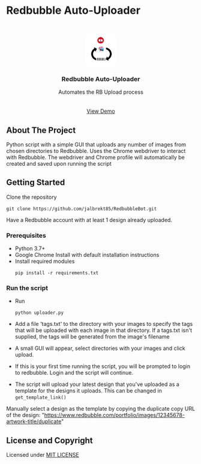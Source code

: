 # Redbubble Auto-Uploader

<!-- PROJECT LOGO -->
<br />
<p align="center">
  <a href="https://github.com/jalbrekt85/RedbubbleBot">
    <img src="image/logo.png" alt="Logo" width="80" height="80">
  </a>

  <h3 align="center">Redbubble Auto-Uploader</h3>

  <p align="center">
    Automates the RB Upload process
    <br />
    <br />
    <br />
    <a href="https://giphy.com/gifs/7KRENRD6wt6Vdm4iEN">View Demo</a>
    
<!-- ABOUT THE PROJECT -->
## About The Project

Python script with a simple GUI that uploads any number of images from chosen directories to Redbubble.
Uses the Chrome webdriver to interact with Redbubble. 
The webdriver and Chrome profile will automatically be created and saved upon running the script

<!-- GETTING STARTED -->

## Getting Started

Clone the repository
  ```
  git clone https://github.com/jalbrekt85/RedbubbleBot.git
  ```
 Have a Redbubble account with at least 1 design already uploaded.

### Prerequisites

* Python 3.7+
* Google Chrome Install with default installation instructions
* Install required modules
  ```
  pip install -r requirements.txt
  ```

### Run the script

- Run
   ```
   python uploader.py
   ```
- Add a file 'tags.txt' to the directory with your images to specify the tags that will be uploaded with each image in that directory.
  If a tags.txt isn't supplied, the tags will be generated from the image's filename

- A small GUI will appear, select directories with your images and click upload. 

- If this is your first time running the script, you will be prompted to login to redbubble. Login and the script will continue.

- The script will upload your latest design that you've uploaded as a template for the designs it uploads. 
This can be changed in `get_template_link()`

Manually select a design as the template by copying the duplicate copy URL of the design:
"https://www.redbubble.com/portfolio/images/12345678-artwork-title/duplicate"

## License and Copyright

Licensed under [MIT LICENSE](LICENSE)




